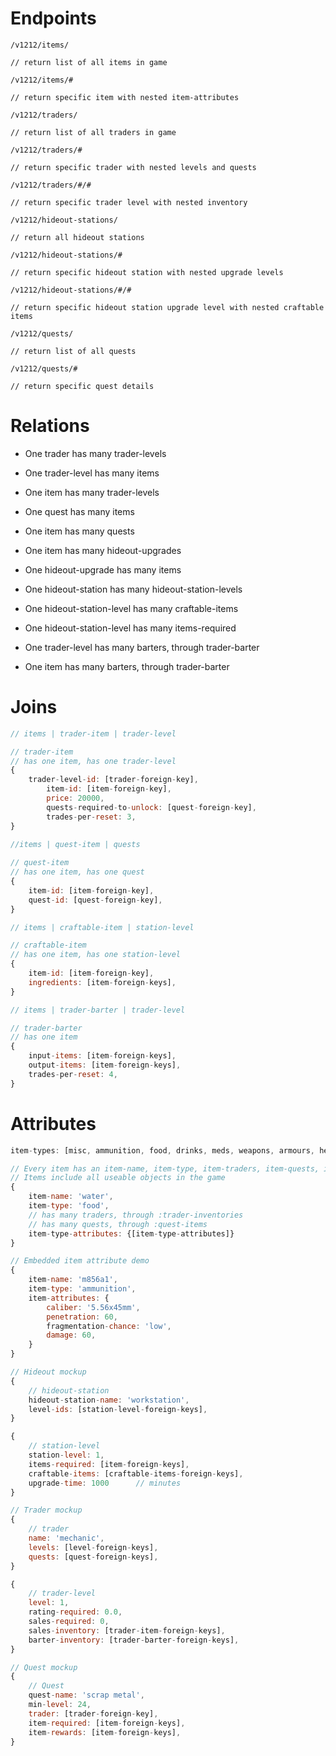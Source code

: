 # Endpoints

```http
/v1212/items/

// return list of all items in game
```

```http
/v1212/items/#

// return specific item with nested item-attributes
```

```http
/v1212/traders/

// return list of all traders in game
```

```http
/v1212/traders/#

// return specific trader with nested levels and quests
```

```http
/v1212/traders/#/#

// return specific trader level with nested inventory
```

```http
/v1212/hideout-stations/

// return all hideout stations
```

```http
/v1212/hideout-stations/#

// return specific hideout station with nested upgrade levels
```

```http
/v1212/hideout-stations/#/#

// return specific hideout station upgrade level with nested craftable items
```

```http
/v1212/quests/

// return list of all quests
```

```http
/v1212/quests/#

// return specific quest details
```

# Relations
- One trader has many trader-levels
- One trader-level has many items
- One item has many trader-levels
	
- One quest has many items
- One item has many quests
	
- One item has many hideout-upgrades
- One hideout-upgrade has many items
	
- One hideout-station has many hideout-station-levels
- One hideout-station-level has many craftable-items
- One hideout-station-level has many items-required

- One trader-level has many barters, through trader-barter
- One item has many barters, through trader-barter



# Joins

```js
// items | trader-item | trader-level

// trader-item
// has one item, has one trader-level
{
	trader-level-id: [trader-foreign-key],
		item-id: [item-foreign-key],
		price: 20000,
		quests-required-to-unlock: [quest-foreign-key],
		trades-per-reset: 3,
}
```

```js
//items | quest-item | quests
		
// quest-item
// has one item, has one quest
{
	item-id: [item-foreign-key],
	quest-id: [quest-foreign-key],
}
```

```js
// items | craftable-item | station-level

// craftable-item
// has one item, has one station-level
{
	item-id: [item-foreign-key],
	ingredients: [item-foreign-keys],
}
```

```js
// items | trader-barter | trader-level

// trader-barter
// has one item
{
	input-items: [item-foreign-keys],
	output-items: [item-foreign-keys],
	trades-per-reset: 4,
}
```



# Attributes
```js
item-types: [misc, ammunition, food, drinks, meds, weapons, armours, helmets, headsets, attachments, currency]
```

```js	
// Every item has an item-name, item-type, item-traders, item-quests, item-type-attributes (dependent on type)
// Items include all useable objects in the game
{
	item-name: 'water',
	item-type: 'food',
	// has many traders, through :trader-inventories
	// has many quests, through :quest-items
	item-type-attributes: {[item-type-attributes]}	
}
```

```js
// Embedded item attribute demo
{
	item-name: 'm856a1',
	item-type: 'ammunition',
	item-attributes: {
		caliber: '5.56x45mm',
		penetration: 60,
		fragmentation-chance: 'low',
		damage: 60,
	}
}
```

```js
// Hideout mockup
{
	// hideout-station
	hideout-station-name: 'workstation',
	level-ids: [station-level-foreign-keys],
}

{
	// station-level
	station-level: 1,
	items-required: [item-foreign-keys],
	craftable-items: [craftable-items-foreign-keys],
	upgrade-time: 1000		// minutes
}
```

```js
// Trader mockup
{
	// trader
	name: 'mechanic',
	levels: [level-foreign-keys],
	quests: [quest-foreign-keys],
}

{
	// trader-level
	level: 1,
	rating-required: 0.0,
	sales-required: 0,
	sales-inventory: [trader-item-foreign-keys],
	barter-inventory: [trader-barter-foreign-keys],
}
```

```js
// Quest mockup
{
	// Quest
	quest-name: 'scrap metal',
	min-level: 24,
	trader: [trader-foreign-key],
	item-required: [item-foreign-keys],
	item-rewards: [item-foreign-keys],
}
```
